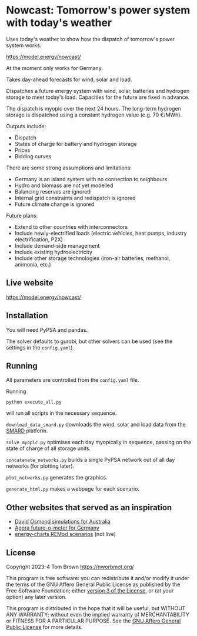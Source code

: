 
# Nowcast: Tomorrow's power system with today's weather

Uses today's weather to show how the dispatch of tomorrow's power
system works.

<https://model.energy/nowcast/>

At the moment only works for Germany.

Takes day-ahead forecasts for wind, solar and load.

Dispatches a future energy system with wind, solar, batteries and
hydrogen storage to meet today's load. Capacities for the future are
fixed in advance.

The dispatch is myopic over the next 24 hours. The long-term hydrogen
storage is dispatched using a constant hydrogen value (e.g. 70 €/MWh).

Outputs include:

- Dispatch
- States of charge for battery and hydrogen storage
- Prices
- Bidding curves

There are some strong assumptions and limitations:

- Germany is an island system with no connection to neighbours
- Hydro and biomass are not yet modelled
- Balancing reserves are ignored
- Internal grid constraints and redispatch is ignored
- Future climate change is ignored


Future plans:

- Extend to other countries with interconnectors
- Include newly-electrified loads (electric vehicles, heat pumps, industry electrification, P2X)
- Include demand-side management
- Include existing hydroelectricity
- Include other storage technologies (iron-air batteries, methanol, ammonia, etc.)

## Live website

<https://model.energy/nowcast/>

## Installation

You will need PyPSA and pandas.

The solver defaults to gurobi, but other solvers can be used (see the
settings in the `config.yaml`).

## Running

All parameters are controlled from the `config.yaml` file.

Running

	python execute_all.py

will run all scripts in the necessary sequence.

`download_data_smard.py` downloads the wind, solar and load data from the
[SMARD](https://www.smard.de/) platform.

`solve_myopic.py` optimises each day myopically in sequence, passing
on the state of charge of all storage units.

`concatenate_networks.py` builds a single PyPSA network out of all day
networks (for plotting later).

`plot_networks.py` generates the graphics.

`generate_html.py` makes a webpage for each scenario.


## Other websites that served as an inspiration

- [David Osmond simulations for Australia](https://reneweconomy.com.au/a-near-100-per-cent-renewables-grid-is-well-within-reach-and-with-little-storage/)
- [Agora future-o-meter for Germany](https://www.agora-energiewende.de/service/agorameter)
- [energy-charts REMod scenarios](https://www.energy-charts.info/charts/remod_installed_power/chart.htm?l=en&c=DE) (not live)


## License

Copyright 2023-4 Tom Brown <https://nworbmot.org/>

This program is free software: you can redistribute it and/or modify
it under the terms of the GNU Affero General Public License as
published by the Free Software Foundation; either [version 3 of the
License](LICENSE.txt), or (at your option) any later version.

This program is distributed in the hope that it will be useful, but
WITHOUT ANY WARRANTY; without even the implied warranty of
MERCHANTABILITY or FITNESS FOR A PARTICULAR PURPOSE.  See the [GNU
Affero General Public License](LICENSE.txt) for more details.
